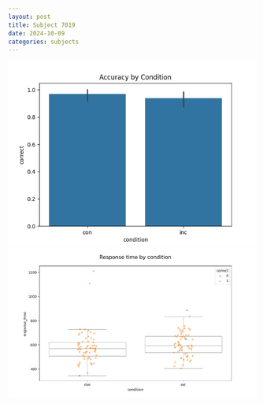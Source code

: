 ```yaml
---
layout: post
title: Subject 7019
date: 2024-10-09
categories: subjects
---
```


![](data/7019/run-6/7019_NF_acc.png)
![](data/7019/run-6/7019_NF_rt.png)
